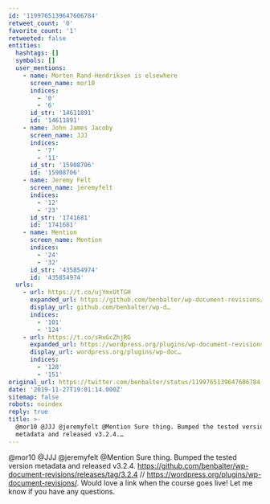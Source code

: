 ```yaml
---
id: '1199765139647606784'
retweet_count: '0'
favorite_count: '1'
retweeted: false
entities:
  hashtags: []
  symbols: []
  user_mentions:
    - name: Morten Rand-Hendriksen is elsewhere
      screen_name: mor10
      indices:
        - '0'
        - '6'
      id_str: '14611891'
      id: '14611891'
    - name: John James Jacoby
      screen_name: JJJ
      indices:
        - '7'
        - '11'
      id_str: '15908706'
      id: '15908706'
    - name: Jeremy Felt
      screen_name: jeremyfelt
      indices:
        - '12'
        - '23'
      id_str: '1741681'
      id: '1741681'
    - name: Mention
      screen_name: Mention
      indices:
        - '24'
        - '32'
      id_str: '435854974'
      id: '435854974'
  urls:
    - url: https://t.co/ujYmxUtTGH
      expanded_url: https://github.com/benbalter/wp-document-revisions/releases/tag/3.2.4
      display_url: github.com/benbalter/wp-d…
      indices:
        - '101'
        - '124'
    - url: https://t.co/sHxGcZhjRG
      expanded_url: https://wordpress.org/plugins/wp-document-revisions/
      display_url: wordpress.org/plugins/wp-doc…
      indices:
        - '128'
        - '151'
original_url: https://twitter.com/benbalter/status/1199765139647606784
date: '2019-11-27T19:01:14.000Z'
sitemap: false
robots: noindex
reply: true
title: >-
  @mor10 @JJJ @jeremyfelt @Mention Sure thing. Bumped the tested version
  metadata and released v3.2.4.…
---
```


@mor10 @JJJ @jeremyfelt @Mention Sure thing. Bumped the tested version metadata and released v3.2.4. https://github.com/benbalter/wp-document-revisions/releases/tag/3.2.4 // https://wordpress.org/plugins/wp-document-revisions/. Would love a link when the course goes live! Let me know if you have any questions.